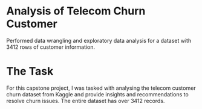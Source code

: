 # Analysis of Telecom Churn Customer
Performed data wrangling and exploratory data analysis for a dataset with 3412 rows of customer information.

# The Task
For this capstone project, I was tasked with analysing the telecom customer churn dataset from Kaggle and provide insights and recommendations to resolve churn issues.  The entire dataset has over 3412 records.



